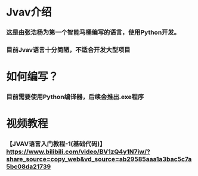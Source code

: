 # Jvav介绍
### 这是由张浩杨为第一个智能马桶编写的语言，使用Python开发。
### 目前Jvav语言十分简陋，不适合开发大型项目
# 如何编写？
### 目前需要使用Python编译器，后续会推出.exe程序
# 视频教程
### 【JVAV语言入门教程-1(基础代码)】 https://www.bilibili.com/video/BV1zQ4y1N7iw/?share_source=copy_web&vd_source=ab29585aaa1a3bac5c7a5bc08da21739
